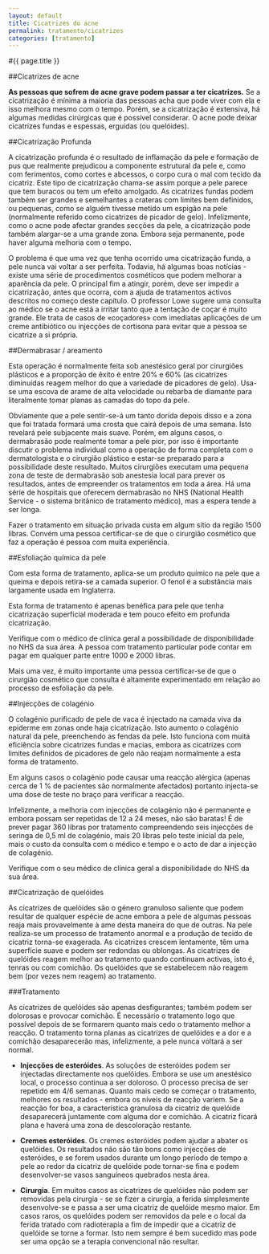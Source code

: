 ```yaml
---
layout: default
title: Cicatrizes do acne
permalink: tratamento/cicatrizes
categories: [tratamento]
---
```


#{{ page.title }}

##Cicatrizes de acne

__As pessoas que sofrem de acne grave podem passar a ter cicatrizes.__ Se a cicatrização é mínima a maioria das pessoas acha que pode viver com ela e isso melhora mesmo com o tempo.
Porém, se a cicatrização é extensiva, há algumas medidas cirúrgicas que é possível considerar. O acne pode deixar cicatrizes fundas e espessas, erguidas (ou quelóides).

##Cicatrização Profunda

A cicatrização profunda é o resultado de inflamação da pele e formação de pus que realmente prejudicou a componente estrutural da pele e, como com ferimentos, como cortes e abcessos, o corpo cura o mal com tecido da cicatriz. Este tipo de cicatrização chama-se assim porque a pele parece que tem buracos ou tem um efeito amolgado. As cicatrizes fundas podem também ser grandes e semelhantes a crateras com limites bem definidos, ou pequenas, como se alguém tivesse metido um espigão na pele (normalmente referido como cicatrizes de picador de gelo). Infelizmente, como o acne pode afectar grandes secções da pele, a cicatrização pode também alargar-se a uma grande zona. Embora seja permanente, pode haver alguma melhoria com o tempo.

O problema é que uma vez que tenha ocorrido uma cicatrização funda, a pele nunca vai voltar a ser perfeita. Todavia, há algumas boas notícias - existe uma série de procedimentos cosméticos que podem melhorar a aparência da pele. O principal fim a atingir, porém, deve ser impedir a cicatrização, antes que ocorra, com a ajuda de tratamentos activos descritos no começo deste capítulo. O professor Lowe sugere uma consulta ao médico se o acne está a irritar tanto que a tentação de coçar é muito grande. Ele trata de casos de «coçadores» com imediatas aplicações de um creme antibiótico ou injecções de cortisona para evitar que a pessoa se cicatrize a si própria.

##Dermabrasar / areamento

Esta operação é normalmente feita sob anestésico geral por cirurgiões plásticos e a proporção de êxito é entre 20% e 60% (as cicatrizes diminuídas reagem melhor do que a variedade de picadores de gelo). Usa-se uma escova de arame de alta velocidade ou rebarba de diamante para literalmente tomar planas as camadas do topo da pele.

Obviamente que a pele sentir-se-á um tanto dorida depois disso e a zona que foi tratada formará uma crosta que cairá depois de uma semana. Isto revelará pele subjacente mais suave. Porém, em alguns casos, o dermabrasão pode realmente tomar a pele pior, por isso é importante discutir o problema individual como a operação de forma completa com o dermatologista e o cirurgião plástico e estar-se preparado para a possibilidade deste resultado. Muitos cirurgiões executam uma pequena zona de teste de dermabrasão sob anestesia local para prever os resultados, antes de empreender os tratamentos em toda a área. Há uma série de hospitais que oferecem dermabrasão no NHS (National Health Service - o sistema britânico de tratamento médico), mas a espera tende a ser longa.

Fazer o tratamento em situação privada custa em algum sítio da região 1500 libras. Convém uma pessoa certificar-se de que o cirurgião cosmético que faz a operação é pessoa com muita experiência.

##Esfoliação química da pele

Com esta forma de tratamento, aplica-se um produto químico na pele que a queima e depois retira-se a camada superior. O fenol é a substância mais largamente usada em Inglaterra.

Esta forma de tratamento é apenas benéfica para pele que tenha cicatrização superficial moderada e tem pouco efeito em profunda cicatrização.

Verifique com o médico de clínica geral a possibilidade de disponibilidade no NHS da sua área. A pessoa com tratamento particular pode contar em pagar em qualquer parte entre 1000 e 2000 libras.

Mais uma vez, é muito importante uma pessoa certificar-se de que o cirurgião cosmético que consulta é altamente experimentado em relação ao processo de esfoliação da pele.

##Injecções de colagénio

O colagénio purificado de pele de vaca é injectado na camada viva da epiderme em zonas onde haja cicatrização. Isto aumento o colagénio natural da pele, preenchendo as fendas da pele. Isto funciona com muita eficiência sobre cicatrizes fundas e macias, embora as cicatrizes com limites definidos de picadores de gelo não reajam normalmente a esta forma de tratamento.

Em alguns casos o colagénio pode causar uma reacção alérgica (apenas cerca de 1 % de pacientes são normalmente afectados) portanto injecta-se uma dose de teste no braço para verificar a reacção.

Infelizmente, a melhoria com injecções de colagénio não é permanente e embora possam ser repetidas de 12 a 24 meses, não são baratas! É de prever pagar 360 libras por tratamento compreendendo seis injecções de seringa de 0,5 ml de colagénio, mais 20 libras pelo teste inicial da pele, mais o custo da consulta com o médico e tempo e o acto de dar a injecção de colagénio.

Verifique com o seu médico de clínica geral a disponibilidade do NHS da sua área.

##Cicatrização de quelóides

As cicatrizes de quelóides são o género granuloso saliente que podem resultar de qualquer espécie de acne embora a pele de algumas pessoas reaja mais provavelmente à ame desta maneira do que de outras. Na pele realiza-se um processo de tratamento anormal e a produção de tecido de cicatriz torna-se exagerada. As cicatrizes crescem lentamente, têm uma superfície suave e podem ser redondas ou oblongas. As cicatrizes de quelóides reagem melhor ao tratamento quando continuam activas, isto é, tenras ou com comichão. Os quelóides que se estabelecem não reagem bem (por vezes nem reagem) ao tratamento.

###Tratamento

As cicatrizes de quelóides são apenas desfigurantes; também podem ser dolorosas e provocar comichão. É necessário o tratamento logo que possível depois de se formarem quanto mais cedo o tratamento melhor a reacção. O tratamento torna planas as cicatrizes de quelóides e a dor e a comichão desaparecerão mas, infelizmente, a pele nunca voltará a ser normal.

* __Injecções de esteróides__. As soluções de esteróides podem ser injectadas directamente nos quelóides. Embora se use um anestésico local, o processo continua a ser doloroso. O processo precisa de ser repetido em 4/6 semanas. Quanto mais cedo se começar o tratamento, melhores os resultados - embora os níveis de reacção variem. Se a reacção for boa, a característica granulosa da cicatriz de quelóide desaparecerá juntamente com alguma dor e comichão. A cicatriz ficará plana e haverá uma zona de descoloração restante.

* __Cremes esteróides__. Os cremes esteróides podem ajudar a abater os quelóides. Os resultados não são tão bons como injecções de esteróides, e se forem usados durante um longo período de tempo a pele ao redor da cicatriz de quelóide pode tornar-se fina e podem desenvolver-se vasos sanguíneos quebrados nesta área.

* __Cirurgia__. Em muitos casos as cicatrizes de quelóides não podem ser removidas pela cirurgia - se se fizer a cirurgia, a ferida simplesmente desenvolve-se e passa a ser uma cicatriz de quelóide mesmo maior. Em casos raros, os quelóides podem ser removidos da pele e o local da ferida tratado com radioterapia a fim de impedir que a cicatriz de quelóide se torne a formar. Isto nem sempre é bem sucedido mas pode ser uma opção se a terapia convencional não resultar.

